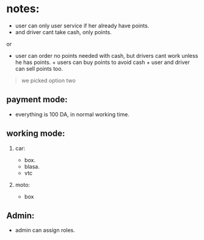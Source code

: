 # notes:


* user can only user service if her already have points.
* and driver cant take cash, only points.


or 


* user can order no points needed with cash, but drivers cant work unless he has points. + users can buy points to avoid cash + user and driver can sell points too.
> we picked option two

## payment mode:

* everything is 100 DA, in normal working time.

## working mode:


1. car: 
    * box.
    * blasa.
    * vtc

2. moto:
    * box


## Admin:

* admin can assign roles.


